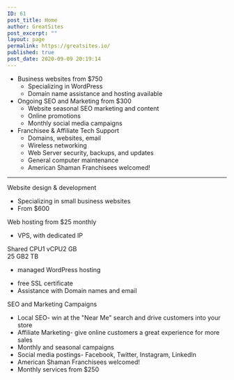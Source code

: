 ```yaml
---
ID: 61
post_title: Home
author: GreatSites
post_excerpt: ""
layout: page
permalink: https://greatsites.io/
published: true
post_date: 2020-09-09 20:19:14
---
```

<!-- wp:list -->
<ul><li>Business websites from $750 <ul><li>Specializing in WordPress </li><li>Domain name assistance and hosting available </li></ul></li><li>Ongoing SEO and Marketing from $300 <ul><li>Website seasonal SEO marketing and content </li><li>Online promotions </li><li>Monthly social media campaigns </li></ul></li><li>Franchisee &amp; Affiliate Tech Support <ul><li>Domains, websites, email </li><li>Wireless networking </li><li>Web Server security, backups, and updates </li><li>General computer maintenance </li><li>American Shaman Franchisees welcomed! </li></ul></li></ul>
<!-- /wp:list -->

<!-- wp:separator -->
<hr class="wp-block-separator"/>
<!-- /wp:separator -->

<!-- wp:cover {"overlayColor":"pale-cyan-blue","contentPosition":"center center"} -->
<div class="wp-block-cover has-pale-cyan-blue-background-color has-background-dim is-position-center-center"><div class="wp-block-cover__inner-container"><!-- wp:paragraph {"align":"center","placeholder":"Write title…","fontSize":"large"} -->
<p class="has-text-align-center has-large-font-size">Website design &amp; development </p>
<!-- /wp:paragraph -->

<!-- wp:list -->
<ul><li>Specializing in small business websites </li><li>From $600</li></ul>
<!-- /wp:list -->

<!-- wp:paragraph -->
<p></p>
<!-- /wp:paragraph --></div></div>
<!-- /wp:cover -->

<!-- wp:cover {"overlayColor":"pale-cyan-blue","contentPosition":"center center"} -->
<div class="wp-block-cover has-pale-cyan-blue-background-color has-background-dim is-position-center-center"><div class="wp-block-cover__inner-container"><!-- wp:paragraph {"align":"center","placeholder":"Write title…","fontSize":"large"} -->
<p class="has-text-align-center has-large-font-size">Web hosting from $25 monthly </p>
<!-- /wp:paragraph -->

<!-- wp:list -->
<ul><li>VPS, with dedicated IP </li></ul>
<!-- /wp:list -->

<!-- wp:paragraph -->
<p>Shared CPU1 vCPU2 GB<br>25 GB2 TB</p>
<!-- /wp:paragraph -->

<!-- wp:list -->
<ul><li>managed WordPress hosting </li></ul>
<!-- /wp:list -->

<!-- wp:list -->
<ul><li>free SSL certificate </li><li>Assistance with Domain names and email </li></ul>
<!-- /wp:list --></div></div>
<!-- /wp:cover -->

<!-- wp:cover {"overlayColor":"pale-cyan-blue"} -->
<div class="wp-block-cover has-pale-cyan-blue-background-color has-background-dim"><div class="wp-block-cover__inner-container"><!-- wp:paragraph {"align":"center","placeholder":"Write title…","fontSize":"large"} -->
<p class="has-text-align-center has-large-font-size">SEO and Marketing Campaigns </p>
<!-- /wp:paragraph -->

<!-- wp:list -->
<ul><li>Local SEO- win at the "Near Me" search and drive customers into your store</li><li>Affiliate Marketing- give online customers a great experience for more sales</li><li>Monthly and seasonal campaigns</li><li>Social media postings- Facebook, Twitter, Instagram, LinkedIn</li><li>American Shaman Franchisees welcomed!</li><li>Monthly services from $250</li></ul>
<!-- /wp:list --></div></div>
<!-- /wp:cover -->